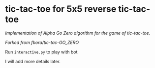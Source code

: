 # tic-tac-toe for 5x5 reverse tic-tac-toe
_Implementation of Alpha Go Zero algorithm for the game of tic-tac-toe._

_Forked from fbora/tic-tac-GO_ZERO_

Run ```interactive.py``` to play with bot

I will add more details later.





